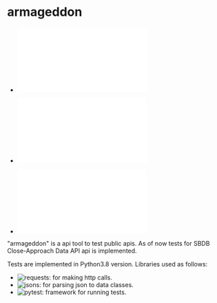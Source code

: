# armageddon

- ![Setup](/docs/setup.md)

- ![Docker](/docs/docker.md)

- ![How to write tests](/docs/tests.md)

"armageddon" is a api tool to test public apis.
As of now tests for SBDB Close-Approach Data API api is implemented.

Tests are implemented in Python3.8 version.
Libraries used as follows:
- ![requests](https://requests.readthedocs.io/en/master/): for making http calls.
- ![jsons](https://pypi.org/project/jsons/): for parsing json to data classes.
- ![pytest](https://docs.pytest.org/en/stable/): framework for running tests.